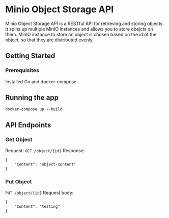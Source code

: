 # Minio Object Storage API
Minio Object Storage API is a RESTful API for retrieving and storing objects.
It spins up multiple MinIO instances and allows you to store obejcts on them.
MinIO instance to store an object is chosen based on the id of the object, so that they are distributed evenly.

## Getting Started
### Prerequisites
Installed Go and docker-compose

## Running the app
```docker-compose up --build```

## API Endpoints
### Get Object
Request:
```GET /object/{id}```
Response:
```
{
    "Content": "object-content"
}
```

### Put Object
```PUT /object/{id}```
Request body:
```
{
    "Content": "testing"
}
```